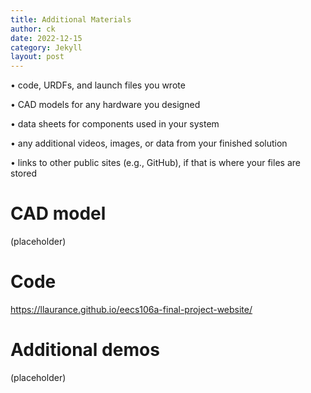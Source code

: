 ```yaml
---
title: Additional Materials
author: ck
date: 2022-12-15
category: Jekyll
layout: post
---
```


• code, URDFs, and launch files you wrote

• CAD models for any hardware you designed

• data sheets for components used in your system

• any additional videos, images, or data from your finished solution

• links to other public sites (e.g., GitHub), if that is where your files are stored

# CAD model
(placeholder)

# Code
https://llaurance.github.io/eecs106a-final-project-website/

# Additional demos
(placeholder)
